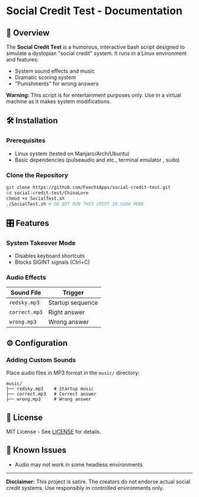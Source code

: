 # Social Credit Test - Documentation

## 📌 Overview

The **Social Credit Test** is a humorous, interactive bash script designed to simulate a dystopian "social credit" system. It runs in a Linux environment and features:

- System sound effects and music
- Dramatic scoring system
- "Punishments" for wrong answers

**Warning:** This script is for entertainment purposes only. Use in a virtual machine as it makes system modifications.

## 🛠 Installation

### Prerequisites
- Linux system (tested on Manjaro/Arch/Ubuntu)
- Basic dependencies (pulseaudio and etc., terminal emulator , sudo)


### Clone the Repository
```bash
git clone https://github.com/FenchsApps/social-credit-test.git
cd social-credit-test/ChinaLore
chmod +x SocialTest.sh
./SocialTest.sh # DO NOT RUN THIS CRIPT IN SUDO MODE
```
## 🎛 Features

### System Takeover Mode
- Disables keyboard shortcuts
- Blocks SIGINT signals (Ctrl+C)


### Audio Effects
| Sound File | Trigger |
|------------|---------|
| `redsky.mp3` | Startup sequence |
| `correct.mp3` | Right answer |
| `wrong.mp3` | Wrong answer |

## ⚙ Configuration

### Adding Custom Sounds
Place audio files in MP3 format in the `music/` directory:
```
music/
├── redsky.mp3    # Startup music
├── correct.mp3   # Correct answer
├── wrong.mp3     # Wrong answer
```
## 📜 License

MIT License - See [LICENSE](LICENSE) for details.

## 🐛 Known Issues

- Audio may not work in some headless environments
---

**Disclaimer:** This project is satire. The creators do not endorse actual social credit systems. Use responsibly in controlled environments only.
